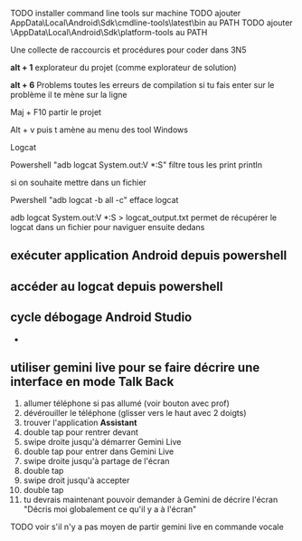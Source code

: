 TODO installer command line tools sur machine
TODO ajouter AppData\Local\Android\Sdk\cmdline-tools\latest\bin au PATH
TODO ajouter \AppData\Local\Android\Sdk\platform-tools au PATH

Une collecte de raccourcis et procédures pour coder dans 3N5

**alt + 1** explorateur du projet (comme explorateur de solution)


**alt + 6** Problems toutes les erreurs de compilation si tu fais enter sur le problème il te mène sur la ligne

Maj + F10 partir le projet

Alt + v puis t amène au menu des tool Windows


Logcat

Powershell "adb logcat System.out:V *:S" filtre tous les print println

si on souhaite mettre dans un fichier 

Pwershell "adb logcat -b all -c" efface logcat 

adb logcat System.out:V *:S > logcat_output.txt    permet de récupérer le logcat dans un fichier pour naviguer ensuite dedans

## exécuter application Android depuis powershell

## accéder au logcat depuis powershell

## cycle débogage Android Studio
- 


## utiliser gemini live pour se faire décrire une interface en mode Talk Back
1. allumer téléphone si pas allumé (voir bouton avec prof)
2. dévérouiller le téléphone (glisser vers le haut avec 2 doigts)
3. trouver l'application **Assistant**
4. double tap pour rentrer devant
5. swipe droite jusqu'à démarrer Gemini Live
6. double tap pour entrer dans Gemini Live
7. swipe droite jusqu'à partage de l'écran
8. double tap
9. swipe droit jusqu'à accepter
10. double tap
11. tu devrais maintenant pouvoir demander à Gemini de décrire l'écran "Décris moi globalement ce qu'il y a à l'écran"

TODO voir s'il n'y a pas moyen de partir gemini live en commande vocale

